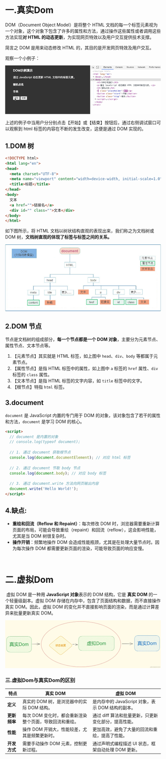 # 一.真实Dom

DOM（Document Object Model）是将整个 HTML 文档的每一个标签元素视为一个对象，这个对象下包含了许多的属性和方法，通过操作这些属性或者调用这些方法实现**对 HTML 的动态更新**，为实现网页特效以及用户交互提供技术支撑。

简言之 DOM 是用来动态修改 HTML 的，其目的是开发网页特效及用户交互。

观察一个小例子：

![demo](../notes/JS/imges/demo.gif)

上述的例子中当用户分分别点击【开始】或【结束】按钮后，通过右侧调试窗口可以观察到 html 标签的内容在不断的发生改变，这便是通过 DOM 实现的。

## 1.DOM 树

```html
<!DOCTYPE html>
<html lang="en">
<head>
  <meta charset="UTF-8">
  <meta name="viewport" content="width=device-width, initial-scale=1.0">
  <title>标题</title>
</head>
<body>
  文本
  <a href="">链接名</a>
  <div id="" class="">文本</div>
</body>
</html>
```

如下图所示，将 HTML 文档以树状结构直观的表现出来，我们称之为文档树或 DOM 树，**文档树直观的体现了标签与标签之间的关系。**

![dom](../notes/JS/imges/web-api.jpg)

## 2.DOM 节点

节点是文档树的组成部分，**每一个节点都是一个 DOM 对象**，主要分为元素节点、属性节点、文本节点等。

1. 【元素节点】其实就是 HTML 标签，如上图中 `head`、`div`、`body` 等都属于元素节点。
2. 【属性节点】是指 HTML 标签中的属性，如上图中 `a` 标签的 `href` 属性、`div` 标签的 `class` 属性。
3. 【文本节点】是指 HTML 标签的文字内容，如 `title` 标签中的文字。
4. 【根节点】特指 `html` 标签。

## 3.document

`document` 是 JavaScript 内置的专门用于 DOM 的对象，该对象包含了若干的属性和方法，`document` 是学习 DOM 的核心。

```html
<script>
  // document 是内置的对象
  // console.log(typeof document);

  // 1. 通过 document 获取根节点
  console.log(document.documentElement); // 对应 html 标签

  // 2. 通过 document 节取 body 节点
  console.log(document.body); // 对应 body 标签

  // 3. 通过 document.write 方法向网页输出内容
  document.write('Hello World!');
</script>
```

## 4.缺点:

- **重绘和回流（Reflow 和 Repaint）**：每次修改 DOM 时，浏览器需要重新计算页面的布局，可能会导致重绘（repaint）和回流（reflow），这会影响性能，尤其是当 DOM 树很复杂时。
- **操作开销**：频繁地操作 DOM 会造成性能瓶颈，尤其是在处理大量节点时。因为每次操作 DOM 都需要更新页面的渲染，可能导致页面的响应变慢。

​	

# 二.虚拟Dom

​	虚拟 DOM 是一种用 **JavaScript 对象**表示的 DOM 结构，它是 **真实 DOM** 的一个轻量级副本。虚拟 DOM 存储在内存中，包含了页面结构和数据，而不直接操作真实 DOM。因此，虚拟 DOM 的变化并不直接影响页面的渲染，而是通过计算差异来批量更新真实 DOM。

![123456](./img/123456.png)

### 三.虚拟Dom与真实Dom的区别

| **特点**     | **真实 DOM**                                            | **虚拟 DOM**                                         |
| ------------ | ------------------------------------------------------- | ---------------------------------------------------- |
| **定义**     | 真实的 DOM 树，是浏览器中的实际 DOM 结构。              | 是内存中的 JavaScript 对象，表示 DOM 结构的副本。    |
| **更新频率** | 每次 DOM 变化时，都会重新渲染整个页面，导致回流和重绘。 | 通过 diff 算法和批量更新，只更新变化部分，提高性能。 |
| **性能**     | 操作 DOM 开销大，性能较差，尤其是频繁更新时。           | 更加高效，避免了大量的回流和重绘，提高了性能。       |
| **开发方式** | 需要手动操作 DOM 元素，控制更新过程。                   | 通过声明式编程描述 UI 状态，框架自动处理 DOM 更新。  |